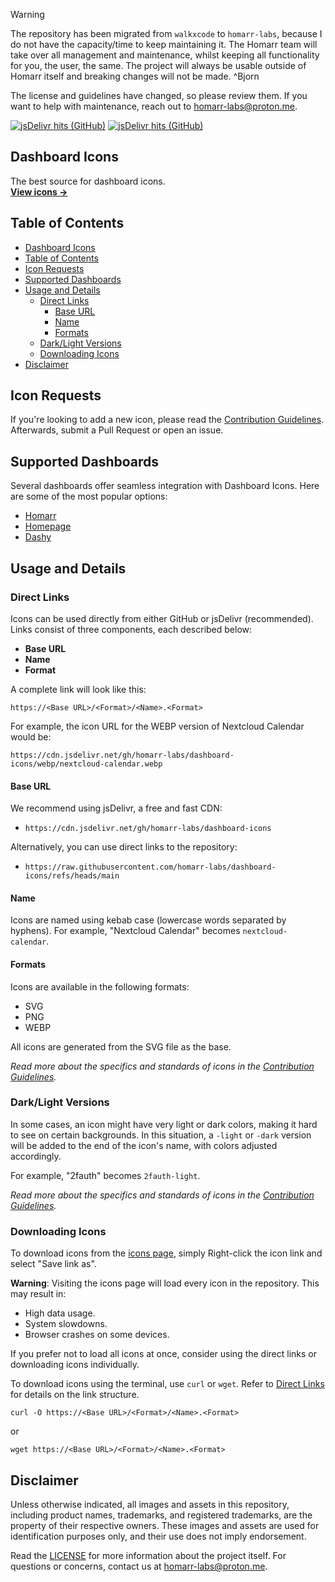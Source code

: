 > [!WARNING]
> The repository has been migrated from `walkxcode` to `homarr-labs`, because I do not have the capacity/time to keep maintaining it. The Homarr team will take over all management and maintenance, whilst keeping all functionality for you, the user, the same. The project will always be usable outside of Homarr itself and breaking changes will not be made. ^Bjorn
>
> The license and guidelines have changed, so please review them. If you want to help with maintenance, reach out to [homarr-labs@proton.me](mailto:homarr-labs@proton.me).

[![jsDelivr hits (GitHub)](https://img.shields.io/jsdelivr/gh/hy/homarr-labs/dashboard-icons?style=flat-square&color=%23A020F0)](https://www.jsdelivr.com/package/gh/homarr-labs/dashboard-icons)
[![jsDelivr hits (GitHub)](https://img.shields.io/jsdelivr/gh/hy/walkxcode/dashboard-icons?style=flat-square&color=%23A020F0)](https://www.jsdelivr.com/package/gh/walkxcode/dashboard-icons)

## Dashboard Icons

The best source for dashboard icons.<br />
[**View icons →**](ICONS.md)

## Table of Contents
- [Dashboard Icons](#dashboard-icons)
- [Table of Contents](#table-of-contents)
- [Icon Requests](#icon-requests)
- [Supported Dashboards](#supported-dashboards)
- [Usage and Details](#usage-and-details)
  - [Direct Links](#direct-links)
    - [Base URL](#base-url)
    - [Name](#name)
    - [Formats](#formats)
  - [Dark/Light Versions](#darklight-versions)
  - [Downloading Icons](#downloading-icons)
- [Disclaimer](#disclaimer)

## Icon Requests

If you're looking to add a new icon, please read the [Contribution Guidelines](CONTRIBUTING.md). Afterwards, submit a Pull Request or open an issue.

## Supported Dashboards

Several dashboards offer seamless integration with Dashboard Icons. Here are some of the most popular options:

- [Homarr](https://github.com/ajnart/homarr)
- [Homepage](https://github.com/gethomepage/homepage)
- [Dashy](https://github.com/Lissy93/dashy)

## Usage and Details

### Direct Links

Icons can be used directly from either GitHub or jsDelivr (recommended). Links consist of three components, each described below:

- **Base URL**
- **Name**
- **Format**

A complete link will look like this:

    https://<Base URL>/<Format>/<Name>.<Format>

For example, the icon URL for the WEBP version of Nextcloud Calendar would be:

    https://cdn.jsdelivr.net/gh/homarr-labs/dashboard-icons/webp/nextcloud-calendar.webp

#### Base URL

We recommend using jsDelivr, a free and fast CDN:

- `https://cdn.jsdelivr.net/gh/homarr-labs/dashboard-icons`

Alternatively, you can use direct links to the repository:

- `https://raw.githubusercontent.com/homarr-labs/dashboard-icons/refs/heads/main`

#### Name

Icons are named using kebab case (lowercase words separated by hyphens). For example, "Nextcloud Calendar" becomes `nextcloud-calendar`.

#### Formats

Icons are available in the following formats:

- SVG
- PNG
- WEBP

All icons are generated from the SVG file as the base.

*Read more about the specifics and standards of icons in the [Contribution Guidelines](CONTRIBUTING.md).*

### Dark/Light Versions

In some cases, an icon might have very light or dark colors, making it hard to see on certain backgrounds. In this situation, a `-light` or `-dark` version will be added to the end of the icon's name, with colors adjusted accordingly.

For example, "2fauth" becomes `2fauth-light`.

*Read more about the specifics and standards of icons in the [Contribution Guidelines](CONTRIBUTING.md).*

### Downloading Icons

To download icons from the [icons page](ICONS.md), simply Right-click the icon link and select "Save link as".

**Warning**: Visiting the icons page will load every icon in the repository. This may result in:

- High data usage.
- System slowdowns.
- Browser crashes on some devices.

If you prefer not to load all icons at once, consider using the direct links or downloading icons individually.

To download icons using the terminal, use `curl` or `wget`. Refer to [Direct Links](#direct-links) for details on the link structure.

    curl -O https://<Base URL>/<Format>/<Name>.<Format>

or

    wget https://<Base URL>/<Format>/<Name>.<Format>

## Disclaimer

Unless otherwise indicated, all images and assets in this repository, including product names, trademarks, and registered trademarks, are the property of their respective owners. These images and assets are used for identification purposes only, and their use does not imply endorsement.

Read the [LICENSE](LICENSE) for more information about the project itself. For questions or concerns, contact us at [homarr-labs@proton.me](mailto:homarr-labs@proton.me).
